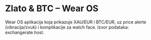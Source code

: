 # Zlato & BTC – Wear OS
Wear OS aplikacija koja prikazuje XAU/EUR i BTC/EUR, uz price alerte (vibracija/zvuk) i komplikacije za watch face. Izvor podataka: exchangerate.host.
